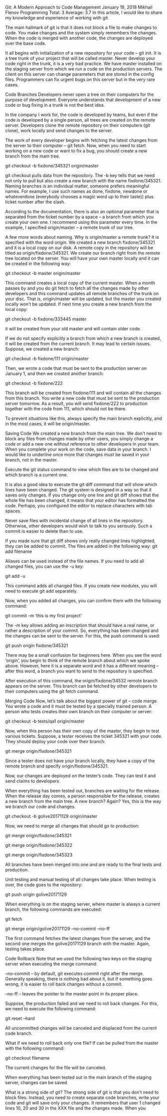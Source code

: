 Git: A Modern Approach to Code Management
 January 19, 2018  Mikhail Flenov  Programming
 Total: 3 Average: 3.7
In this article, I would like to share my knowledge and experience of working with git.

The main hallmark of git is that it does not block a file to make changes to code. You make changes and the system simply remembers the changes. When the code is merged with another code, the changes are deployed over the base code.

It all begins with initialization of a new repository for your code – git init. It is a tree trunk of your project that will be called master. Never develop your code right in the trunk, it is a very bad practice. We have master installed on the staging server from which we run a code on the production servers. The client on this server can change parameters that are stored in the config files. Programmers can fix urgent bugs on this server but in the very rare cases.

Code Branches
Developers never open a tree on their computers for the purpose of development. Everyone understands that development of a new code or bug fixing in a trunk is not the best idea.

In the company I work for, the code is developed by teams, but even if the code is developed by a single person, all trees are created on the remote server. Developers clone the remote repository on their computers (git clone), work locally and send changes to the server.

The work of every developer begins with fetching the latest changes from the server to their computer – git fetch. Now, when you need to start working on a new code or want to fix a bug, you should create a new branch from the main tree.

git checkout -b fixdone/345321 origin/master

git checkout pulls data from the repository. The -b key tells that we need not only to pull but also create a new branch with the name fixdone/345321. Naming branches is an individual matter, someone prefers meaningful names. For example, I use such names as done, fixdone, newdone or whateverdone (everybody chooses a magic word up to their taste)) plus ticket number after the slash.

According to the documentation, there is also an optional parameter that is separated from the ticket number by a space – a branch from which you create your own one. I recommend using this parameter every time. In the example, I specified origin/master – a remote trunk of our tree.

A few more words about naming. Why is origin/master a remote trunk? It is specified with the word origin. We created a new branch fixdone/345321 and it is a local copy on our disk. A remote copy in the repository will be titled as origin/fixdone/345321. We create our branch right from the remote tree located on the server. You will have your own master locally and it can be created in the following way:

git checkout -b master origin/master

This command creates a local copy of the current master. When a month passes by and you do git fetch to fetch all the changes made by other developers and this command updates all remote branches of the trunk on your disc. That is, origin/master will be updated, but the master you created locally won’t be updated. If next time you create a new branch from the local copy:

git checkout -b fixdone/333445 master

it will be created from your old master and will contain older code.

If we do not specify explicitly a branch from which a new branch is created, it will be created from the current branch. It may lead to certain issues. Suppose, we created a new branch:

git checkout -b fixdone/111 origin/master

Then, we wrote a code that must be sent to the production server on January 1, and then we created another branch:

git checkout -b fixdone/222

This branch will be created from fixdone/111 and will contain all the changes from this branch. You write a new code that must be sent to the production server tomorrow. As a result, you will send fixdone/222 to production together with the code from 111, which should not be there.

To prevent situations like this, always specify the main branch explicitly, and in the most cases, it will be origin/master.

Saving Code
We created a new branch from the main tree. We don’t need to block any files from changes made by other users, you simply change a code or add a new one without reference to other developers in your team. When you complete your work on the code, save data in your branch. I would like to underline once more that changes must be saved in your branch, not in the master.

Execute the git status command to view which files are to be changed and which branch is a current one.

It is also a good idea to execute the git diff command that will show which lines have been changed. The git system is designed in a way so that it saves only changes. If you change only one line and git diff shows that the whole file has been changed, it means that your editor has formatted the code. Perhaps, you configured the editor to replace characters with tab spaces.

Never save files with incidental change of all lines in the repository. Otherwise, other developers would wish to talk to you seriously. Such a commit is easier to delete than to use.

If you made sure that git diff shows only really changed lines highlighted, they can be added to commit. The files are added in the following way:
git add filename

Aliases can be used instead of the file names. If you need to add all changed files, you can use the -u key:

git add -u

This command adds all changed files. If you create new modules, you will need to execute git add separately.

Now, when you added all changes, you can confirm them with the following command:

git commit -m ‘this is my first project’

The -m key allows adding an inscription that should have a real name, or rather a description of your commit. So, everything has been changed and the changes can be sent to the server. For this, the push command is used:

git push origin fixdone/345321

There may be a small confusion for beginners here. When you see the word ‘origin’, you begin to think of the remote branch about which we spoke above. However, here it is a separate word and it has a different meaning – after this word, a branch you want to send to the repository is specified.

After execution of this command, the origin/fixdone/34532 remote branch appears on the server. This branch can be fetched by other developers to their computers using the git fetch command.

Merging Code
Now, let’s talk about the biggest power of git – code merge. You wrote a code and it must be tested by a specially trained person. A person who tests creates their own branch on their computer or server:

git checkout -b tests/qa1 origin/master

Now, when this person has their own copy of the master, they begin to test various tickets. Suppose, a tester receives the ticket 345321 with your code. They should deploy your code over their branch:

git merge origin/fixdone/345321

Since a tester does not have your branch locally, they have a copy of the remote branch and specify origin/fixdone/345321.

Now, our changes are deployed on the tester’s code. They can test it and send claims to developers.

When everything has been tested out, branches are waiting for the release. When the release day comes, a person responsible for the release, creates a new branch from the main tree. A new branch? Again? Yes, this is the way we branch our code and changes.

git checkout -b golive20171129 origin/master

Now, we need to merge all changes that should go to production:

git merge origin/fixdone/345321

git merge origin/fixdone/345322

git merge origin/fixdone/345323

All branches have been merged into one and are ready to the final tests and production.

Unit testing and manual testing of all changes take place. When testing is over, the code goes to the repository:

git push origin golive20171129

When everything is on the staging server, where master is always a current branch, the following commands are executed:

git fetch

git merge origin/golive20171129 –no-commit –no-ff

The first command fetches the latest changes from the server, and the second one merges the golive20171129 branch with the master. Again, testing takes place.

Code Rollback
Note that we used the following two keys on the staging server when executing the merge command:

–no-commit – by default, git executes commit right after the merge. Generally speaking, there is nothing bad about it, but if something goes wrong, it is easier to roll back changes without a commit.

–no-ff – leaves the pointer to the master point in its proper place.

Suppose, the production failed and we need to roll back changes. For this, we need to execute the following command:

git reset –hard

All uncommitted changes will be canceled and displaced from the current code branch.

What if we need to roll back only one file? If can be pulled from the master with the following command:

git checkout filename

The current changes for the file will be canceled.

When everything has been tested out in the main branch of the staging server, changes can be saved.

What is a strong side of git?
The strong side of git is that you don’t need to block files. Instead, you need to create separate code branches, write your code and git will save only your changes. It remembers that user 1 changed lines 10, 20 and 30 in the XXX file and the changes made. When you
